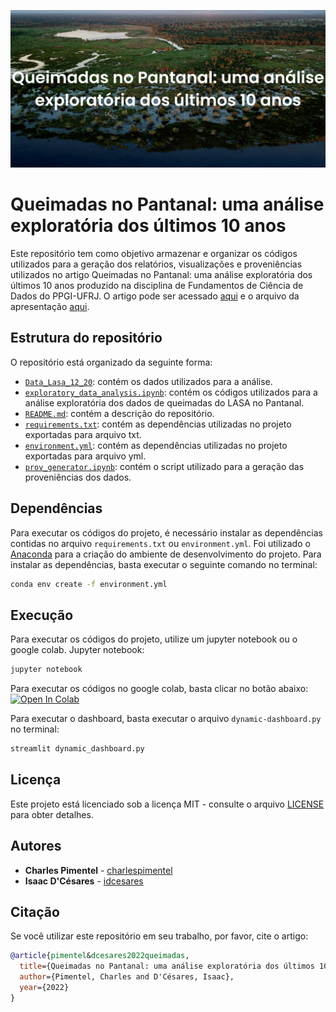 ![](imgs/Queimadas%20no%20Pantanal%20uma%20an%C3%A1lise%20explorat%C3%B3ria%20dos%20%C3%BAltimos%2010%20anos.png)

# Queimadas no Pantanal: uma análise exploratória dos últimos 10 anos
Este repositório tem como objetivo armazenar e organizar os códigos utilizados para a geração dos relatórios, visualizações e proveniências utilizados no artigo Queimadas no Pantanal: uma análise exploratória dos últimos 10 anos produzido na disciplina de Fundamentos de Ciência de Dados do PPGI-UFRJ. O artigo pode ser acessado [aqui](artigo_queimadas_pantanal.doc) e o arquivo da apresentação [aqui](apresentação.pdf).

## Estrutura do repositório
O repositório está organizado da seguinte forma:
- [`Data_Lasa_12_20`](Data_Lasa_12_21/): contém os dados utilizados para a análise.
- [`exploratory_data_analysis.ipynb`](exploratory_data_analysis.ipynb): contém os códigos utilizados para a análise exploratória dos dados de queimadas do LASA no Pantanal.
- [`README.md`](README.md): contém a descrição do repositório.
- [`requirements.txt`](requirements.txt): contém as dependências utilizadas no projeto exportadas para arquivo txt.
- [`environment.yml`](environment.yml): contém as dependências utilizadas no projeto exportadas para arquivo yml.
- [`prov_generator.ipynb`](prov_generator.ipynb): contém o script utilizado para a geração das proveniências dos dados.

## Dependências
Para executar os códigos do projeto, é necessário instalar as dependências contidas no arquivo `requirements.txt` ou `environment.yml`. Foi utilizado o [Anaconda](https://www.anaconda.com/products/distribution) para a criação do ambiente de desenvolvimento do projeto. Para instalar as dependências, basta executar o seguinte comando no terminal:
```bash
conda env create -f environment.yml
```
## Execução
Para executar os códigos do projeto, utilize um jupyter notebook ou o google colab. 
Jupyter notebook:
```bash
jupyter notebook
```
Para executar os códigos no google colab, basta clicar no botão abaixo:
[![Open In Colab](https://colab.research.google.com/assets/colab-badge.svg)](https://colab.research.google.com/github/charlespimentel/DS_queimadas_pantanal/blob/main/exploratory_data_analysis.ipynb)

Para executar o dashboard, basta executar o arquivo `dynamic-dashboard.py` no terminal:
```bash
streamlit dynamic_dashboard.py
```

## Licença
Este projeto está licenciado sob a licença MIT - consulte o arquivo [LICENSE](LICENSE) para obter detalhes.

## Autores
- **Charles Pimentel** - [charlespimentel](https://github.com/charlespimentel)
- **Isaac D'Césares** - [idcesares](https://github.com/idcesares)

## Citação
Se você utilizar este repositório em seu trabalho, por favor, cite o artigo:
```bibtex
@article{pimentel&dcesares2022queimadas,
  title={Queimadas no Pantanal: uma análise exploratória dos últimos 10 anos},
  author={Pimentel, Charles and D'Césares, Isaac},
  year={2022}
}
```